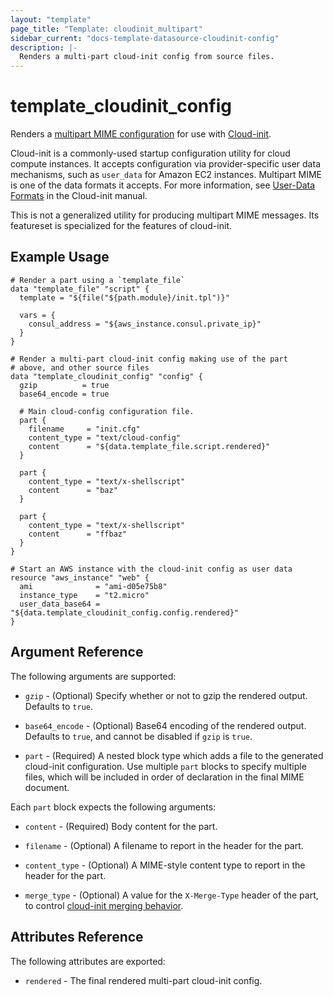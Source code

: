 ```yaml
---
layout: "template"
page_title: "Template: cloudinit_multipart"
sidebar_current: "docs-template-datasource-cloudinit-config"
description: |-
  Renders a multi-part cloud-init config from source files.
---
```


# template_cloudinit_config

Renders a [multipart MIME configuration](https://cloudinit.readthedocs.io/en/latest/topics/format.html#mime-multi-part-archive)
for use with [Cloud-init](https://cloudinit.readthedocs.io/).

Cloud-init is a commonly-used startup configuration utility for cloud compute
instances. It accepts configuration via provider-specific user data mechanisms,
such as `user_data` for Amazon EC2 instances. Multipart MIME is one of the
data formats it accepts. For more information, see
[User-Data Formats](https://cloudinit.readthedocs.io/en/latest/topics/format.html)
in the Cloud-init manual.

This is not a generalized utility for producing multipart MIME messages. Its
featureset is specialized for the features of cloud-init.

## Example Usage

```hcl
# Render a part using a `template_file`
data "template_file" "script" {
  template = "${file("${path.module}/init.tpl")}"

  vars = {
    consul_address = "${aws_instance.consul.private_ip}"
  }
}

# Render a multi-part cloud-init config making use of the part
# above, and other source files
data "template_cloudinit_config" "config" {
  gzip          = true
  base64_encode = true

  # Main cloud-config configuration file.
  part {
    filename     = "init.cfg"
    content_type = "text/cloud-config"
    content      = "${data.template_file.script.rendered}"
  }

  part {
    content_type = "text/x-shellscript"
    content      = "baz"
  }

  part {
    content_type = "text/x-shellscript"
    content      = "ffbaz"
  }
}

# Start an AWS instance with the cloud-init config as user data
resource "aws_instance" "web" {
  ami              = "ami-d05e75b8"
  instance_type    = "t2.micro"
  user_data_base64 = "${data.template_cloudinit_config.config.rendered}"
}
```

## Argument Reference

The following arguments are supported:

* `gzip` - (Optional) Specify whether or not to gzip the rendered output. Defaults to `true`.

* `base64_encode` - (Optional) Base64 encoding of the rendered output. Defaults to `true`,
  and cannot be disabled if `gzip` is `true`.

* `part` - (Required) A nested block type which adds a file to the generated
  cloud-init configuration. Use multiple `part` blocks to specify multiple
  files, which will be included in order of declaration in the final MIME
  document.

Each `part` block expects the following arguments:

* `content` - (Required) Body content for the part.

* `filename` - (Optional) A filename to report in the header for the part.

* `content_type` - (Optional) A MIME-style content type to report in the header for the part.

* `merge_type` - (Optional) A value for the `X-Merge-Type` header of the part,
  to control [cloud-init merging behavior](https://cloudinit.readthedocs.io/en/latest/topics/merging.html).

## Attributes Reference

The following attributes are exported:

* `rendered` - The final rendered multi-part cloud-init config.
